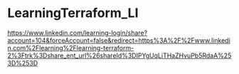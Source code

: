 # LearningTerraform_LI

https://www.linkedin.com/learning-login/share?account=104&forceAccount=false&redirect=https%3A%2F%2Fwww.linkedin.com%2Flearning%2Flearning-terraform-2%3Ftrk%3Dshare_ent_url%26shareId%3DIPYgUqLiTHaZHvuPb5RdaA%253D%253D
